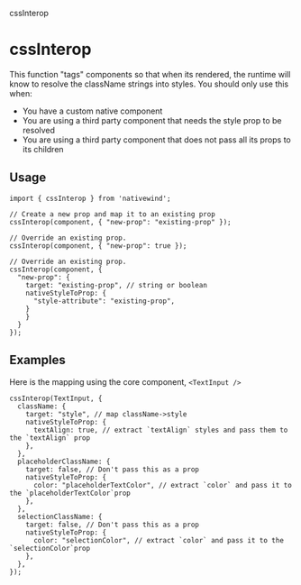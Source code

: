 cssInterop

# cssInterop

This function "tags" components so that when its rendered, the runtime will know to resolve the className strings into styles. You should only use this when:

* You have a custom native component
* You are using a third party component that needs the style prop to be resolved
* You are using a third party component that does not pass all its props to its children

## Usage

```
import { cssInterop } from 'nativewind';
 
// Create a new prop and map it to an existing prop
cssInterop(component, { "new-prop": "existing-prop" });
 
// Override an existing prop.
cssInterop(component, { "new-prop": true });
 
// Override an existing prop.
cssInterop(component, {
  "new-prop": {
    target: "existing-prop", // string or boolean
    nativeStyleToProp: {
      "style-attribute": "existing-prop",
    }
    }
  }
});
```

## Examples

Here is the mapping using the core component, `<TextInput />`

```
cssInterop(TextInput, {
  className: {
    target: "style", // map className->style
    nativeStyleToProp: {
      textAlign: true, // extract `textAlign` styles and pass them to the `textAlign` prop
    },
  },
  placeholderClassName: {
    target: false, // Don't pass this as a prop
    nativeStyleToProp: {
      color: "placeholderTextColor", // extract `color` and pass it to the `placeholderTextColor`prop
    },
  },
  selectionClassName: {
    target: false, // Don't pass this as a prop
    nativeStyleToProp: {
      color: "selectionColor", // extract `color` and pass it to the `selectionColor`prop
    },
  },
});
```
